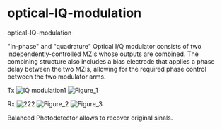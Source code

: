 # optical-IQ-modulation
optical-IQ-modulation

"In-phase" and "quadrature"
Optical I/Q modulator consists of two independently-controlled MZIs whose outputs are combined. The combining structure also includes a bias electrode that applies a phase delay between the two MZIs, allowing for the required phase control between the two modulator arms.

Tx
![IQ modulation1](https://user-images.githubusercontent.com/30459885/228159937-5da4aa4e-00e3-413c-a731-7c4748cfd60f.png)
![Figure_1](https://user-images.githubusercontent.com/30459885/228153151-be906128-30f4-4ce5-9949-10e73b35c671.png)

Rx
![222](https://github.com/tacticstactics/optical-IQ-modulation/assets/30459885/8fbc7448-44f3-4d97-9479-ae09e8215572)
![Figure_2](https://user-images.githubusercontent.com/30459885/228153158-7815d279-4362-49e5-b11b-44d1998c534a.png)
![Figure_3](https://user-images.githubusercontent.com/30459885/228153167-0a6a2506-12ac-44ec-b3ce-ec123bf8b166.png)

Balanced Photodetector allows to recover original sinals.
